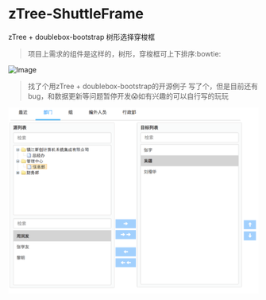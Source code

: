 # zTree-ShuttleFrame
zTree + doublebox-bootstrap 树形选择穿梭框

> 项目上需求的组件是这样的，树形，穿梭框可上下排序:bowtie:

![Image](ShuttleFrame.png)

> 找了个用zTree + doublebox-bootstrap的开源例子 写了个，但是目前还有bug，和数据更新等问题暂停开发:scream:如有兴趣的可以自行写的玩玩

![Image](shuttle.png)